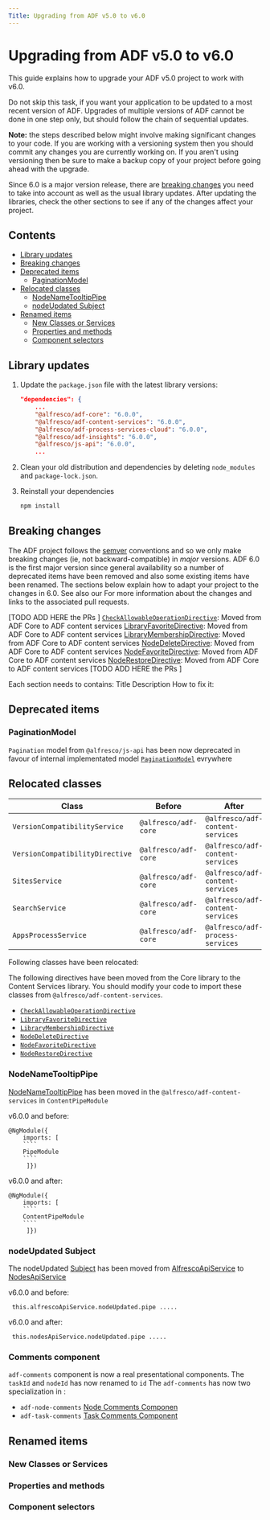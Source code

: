 ```yaml
---
Title: Upgrading from ADF v5.0 to v6.0
---
```


# Upgrading from ADF v5.0 to v6.0

This guide explains how to upgrade your ADF v5.0 project to work with v6.0.

Do not skip this task, if you want your application to be updated to a most recent version of ADF. Upgrades of multiple versions of ADF cannot be done in one step only, but should follow the chain of sequential updates. 

**Note:** the steps described below might involve making significant changes
to your code. If you are working with a versioning system then you should
commit any changes you are currently working on. If you aren't using versioning
then be sure to make a backup copy of your project before going ahead with the
upgrade.

Since 6.0 is a major version release, there are [breaking changes](#breaking-changes)
you need to take into account as well as the usual library updates. After updating
the libraries, check the other sections to see if any of the changes affect your
project.

## Contents

-   [Library updates](#library-updates)
-   [Breaking changes](#breaking-changes)
-   [Deprecated items](#deprecated-items)
    -   [PaginationModel](#paginationmodel)
-   [Relocated classes](#relocated-classes)
    -   [NodeNameTooltipPipe](#nodenametooltippipe)
    -   [nodeUpdated Subject](#nodeupdated-subject)
-   [Renamed items](#renamed-items)
    -   [New Classes or Services](#new-classes-or-services)
    -   [Properties and methods](#properties-and-methods)
    -   [Component selectors](#component-selectors)

## Library updates

1.  Update the `package.json` file with the latest library versions:

    ```json
    "dependencies": {
        ...
        "@alfresco/adf-core": "6.0.0",
        "@alfresco/adf-content-services": "6.0.0",
        "@alfresco/adf-process-services-cloud": "6.0.0",
        "@alfresco/adf-insights": "6.0.0",
        "@alfresco/js-api": "6.0.0",
        ...
    ```

2.  Clean your old distribution and dependencies by deleting `node_modules` and `package-lock.json`.

3.  Reinstall your dependencies
    ```sh
    npm install
    ```

## Breaking changes

The ADF project follows the [semver](https://semver.org/) conventions and so we
only make breaking changes (ie, not backward-compatible) in _major_ versions.
ADF 6.0 is the first major version since general availability so a number of
deprecated items have been removed and also some existing items have been
renamed. The sections below explain how to adapt your project to the changes
in 6.0. See also our
For more information about the changes and links to the associated
pull requests.

[TODO ADD HERE the PRs ] 
[`CheckAllowableOperationDirective`](../content-services/directives/check-allowable-operation.directive.md): Moved from ADF Core to ADF content services
[LibraryFavoriteDirective](../../lib/content-services/src/lib/directives/library-favorite.directive.ts): Moved from ADF Core to ADF content services
[LibraryMembershipDirective](../../lib/content-services/src/lib/directives/library-membership.directive.ts): Moved from ADF Core to ADF content services
[NodeDeleteDirective](../content-services/directives/node-delete.directive.md): Moved from ADF Core to ADF content services
[NodeFavoriteDirective](../content-services/directives/node-favorite.directive.md): Moved from ADF Core to ADF content services
[NodeRestoreDirective](../content-services/directives/node-restore.directive.md): Moved from ADF Core to ADF content services
[TODO ADD HERE the PRs ] 

Each section needs to contains:
Title
Description
How to fix it:

## Deprecated items

### PaginationModel

`Pagination` model from `@alfresco/js-api` has been now deprecated in favour of internal implementated model [`PaginationModel`](../../lib/core/src/lib/models/pagination.model.ts) evrywhere

## Relocated classes

| Class | Before | After |
| --- | -- | --- |
| `VersionCompatibilityService` | `@alfresco/adf-core` | `@alfresco/adf-content-services` |
| `VersionCompatibilityDirective` | `@alfresco/adf-core` | `@alfresco/adf-content-services` |
| `SitesService` | `@alfresco/adf-core` | `@alfresco/adf-content-services` |
| `SearchService` | `@alfresco/adf-core` | `@alfresco/adf-content-services` |
| `AppsProcessService` | `@alfresco/adf-core` | `@alfresco/adf-process-services` |

Following classes have been relocated:

The following directives have been moved from the Core library to the Content Services
library. You should modify your code to import these classes from
`@alfresco/adf-content-services`.

-   [`CheckAllowableOperationDirective`](../content-services/directives/check-allowable-operation.directive.md)
-   [`LibraryFavoriteDirective`](../../lib/content-services/src/lib/directives/library-favorite.directive.ts)
-   [`LibraryMembershipDirective`](../../lib/content-services/src/lib/directives/library-membership.directive.ts)
-   [`NodeDeleteDirective`](../content-services/directives/node-delete.directive.md)
-   [`NodeFavoriteDirective`](../content-services/directives/node-favorite.directive.md)
-   [`NodeRestoreDirective`](../content-services/directives/node-restore.directive.md)

### NodeNameTooltipPipe

[NodeNameTooltipPipe](../core/pipes/node-name-tooltip.pipe.md) has been moved in the `@alfresco/adf-content-services` in `ContentPipeModule`

v6.0.0 and before:

    @NgModule({
        imports: [
        ````
        PipeModule
        ````    
         ]})

v6.0.0 and after:

    @NgModule({
        imports: [
        ````
        ContentPipeModule
        ````    
         ]})

### nodeUpdated Subject

The nodeUpdated [Subject](http://reactivex.io/documentation/subject.html) has been moved from [AlfrescoApiService](../core/services/alfresco-api.service.md) to [NodesApiService](../core/services/nodes-api.service.md)

v6.0.0 and before:

     this.alfrescoApiService.nodeUpdated.pipe .....

v6.0.0 and after:

     this.nodesApiService.nodeUpdated.pipe .....

### Comments component

```adf-comments``` component is now a real presentational components. The `taskId` and `nodeId` has now renamed to `id`
The ```adf-comments``` has now two specialization in :

- ```adf-node-comments``` [Node Comments Componen](../content-services/components/node-comments.component.md)
- ```adf-task-comments``` [Task Comments Component](../process-services/components/task-comments.component.md)


## Renamed items

### New Classes or Services

### Properties and methods

### Component selectors
